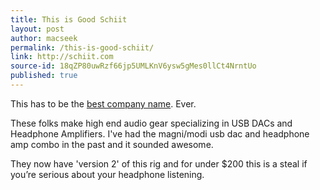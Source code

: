 ```yaml
---
title: This is Good Schiit
layout: post
author: macseek
permalink: /this-is-good-schiit/
link: http://schiit.com
source-id: 18qZP80uwRzf66jp5UMLKnV6ysw5gMes0llCt4NrntUo
published: true
---
```

This has to be the [best company name](http://schiit.com/). Ever.  

These folks make high end audio gear specializing in USB DACs and Headphone Amplifiers. I've had the magni/modi usb dac and headphone amp combo in the past and it sounded awesome. 

They now have 'version 2' of this rig and for under $200 this is a steal if you’re serious about your headphone listening. 

